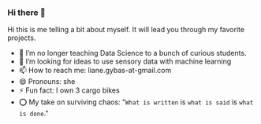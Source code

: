### Hi there 👋

Hi this is me telling a bit about myself. It will lead you through my favorite projects.

- 🔭 I’m no longer teaching Data Science to a bunch of curious students.
- 🤔 I’m looking for ideas to use sensory data with machine learning
- 📫 How to reach me: liane.gybas-at-gmail.com
- 😄 Pronouns: she
- ⚡ Fun fact: I own 3 cargo bikes
- ⭕ My take on surviving chaos: "`What is written` is `what is said` is `what is done`."


<!--
**lgybas/lgybas** is a ✨ _special_ ✨ repository because its `README.md` (this file) appears on your GitHub profile.

Here are some ideas to get you started:

- 🔭 I’m currently working on refining my scikit-learn skills with supervised machine learning pipelines.
- 🤔 I’m looking for ideas for nice final project for my Data Science Bootcamp
- 📫 How to reach me: liane.gybas-at-gmail.com
- 😄 Pronouns: she
- ⚡ Fun fact: I have owned 4 cargo bikes in my life
